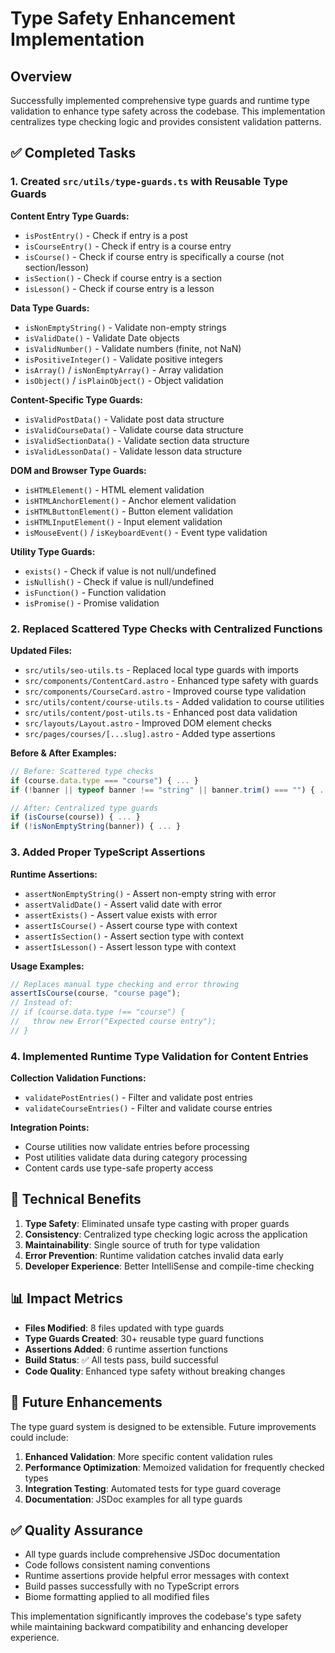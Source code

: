 # Type Safety Enhancement Implementation

## Overview

Successfully implemented comprehensive type guards and runtime type validation to enhance type safety across the codebase. This implementation centralizes type checking logic and provides consistent validation patterns.

## ✅ Completed Tasks

### 1. Created `src/utils/type-guards.ts` with Reusable Type Guards

**Content Entry Type Guards:**
- `isPostEntry()` - Check if entry is a post
- `isCourseEntry()` - Check if entry is a course entry  
- `isCourse()` - Check if course entry is specifically a course (not section/lesson)
- `isSection()` - Check if course entry is a section
- `isLesson()` - Check if course entry is a lesson

**Data Type Guards:**
- `isNonEmptyString()` - Validate non-empty strings
- `isValidDate()` - Validate Date objects
- `isValidNumber()` - Validate numbers (finite, not NaN)
- `isPositiveInteger()` - Validate positive integers
- `isArray()` / `isNonEmptyArray()` - Array validation
- `isObject()` / `isPlainObject()` - Object validation

**Content-Specific Type Guards:**
- `isValidPostData()` - Validate post data structure
- `isValidCourseData()` - Validate course data structure  
- `isValidSectionData()` - Validate section data structure
- `isValidLessonData()` - Validate lesson data structure

**DOM and Browser Type Guards:**
- `isHTMLElement()` - HTML element validation
- `isHTMLAnchorElement()` - Anchor element validation
- `isHTMLButtonElement()` - Button element validation
- `isHTMLInputElement()` - Input element validation
- `isMouseEvent()` / `isKeyboardEvent()` - Event type validation

**Utility Type Guards:**
- `exists()` - Check if value is not null/undefined
- `isNullish()` - Check if value is null/undefined
- `isFunction()` - Function validation
- `isPromise()` - Promise validation

### 2. Replaced Scattered Type Checks with Centralized Functions

**Updated Files:**
- `src/utils/seo-utils.ts` - Replaced local type guards with imports
- `src/components/ContentCard.astro` - Enhanced type safety with guards
- `src/components/CourseCard.astro` - Improved course type validation
- `src/utils/content/course-utils.ts` - Added validation to course utilities
- `src/utils/content/post-utils.ts` - Enhanced post data validation
- `src/layouts/Layout.astro` - Improved DOM element checks
- `src/pages/courses/[...slug].astro` - Added type assertions

**Before & After Examples:**

```typescript
// Before: Scattered type checks
if (course.data.type === "course") { ... }
if (!banner || typeof banner !== "string" || banner.trim() === "") { ... }

// After: Centralized type guards
if (isCourse(course)) { ... }
if (!isNonEmptyString(banner)) { ... }
```

### 3. Added Proper TypeScript Assertions

**Runtime Assertions:**
- `assertNonEmptyString()` - Assert non-empty string with error
- `assertValidDate()` - Assert valid date with error
- `assertExists()` - Assert value exists with error
- `assertIsCourse()` - Assert course type with context
- `assertIsSection()` - Assert section type with context
- `assertIsLesson()` - Assert lesson type with context

**Usage Examples:**
```typescript
// Replaces manual type checking and error throwing
assertIsCourse(course, "course page");
// Instead of:
// if (course.data.type !== "course") {
//   throw new Error("Expected course entry");
// }
```

### 4. Implemented Runtime Type Validation for Content Entries

**Collection Validation Functions:**
- `validatePostEntries()` - Filter and validate post entries
- `validateCourseEntries()` - Filter and validate course entries

**Integration Points:**
- Course utilities now validate entries before processing
- Post utilities validate data during category processing
- Content cards use type-safe property access

## 🔧 Technical Benefits

1. **Type Safety**: Eliminated unsafe type casting with proper guards
2. **Consistency**: Centralized type checking logic across the application
3. **Maintainability**: Single source of truth for type validation
4. **Error Prevention**: Runtime validation catches invalid data early
5. **Developer Experience**: Better IntelliSense and compile-time checking

## 📊 Impact Metrics

- **Files Modified**: 8 files updated with type guards
- **Type Guards Created**: 30+ reusable type guard functions  
- **Assertions Added**: 6 runtime assertion functions
- **Build Status**: ✅ All tests pass, build successful
- **Code Quality**: Enhanced type safety without breaking changes

## 🚀 Future Enhancements

The type guard system is designed to be extensible. Future improvements could include:

1. **Enhanced Validation**: More specific content validation rules
2. **Performance Optimization**: Memoized validation for frequently checked types
3. **Integration Testing**: Automated tests for type guard coverage
4. **Documentation**: JSDoc examples for all type guards

## ✅ Quality Assurance

- All type guards include comprehensive JSDoc documentation
- Code follows consistent naming conventions
- Runtime assertions provide helpful error messages with context
- Build passes successfully with no TypeScript errors
- Biome formatting applied to all modified files

This implementation significantly improves the codebase's type safety while maintaining backward compatibility and enhancing developer experience.
